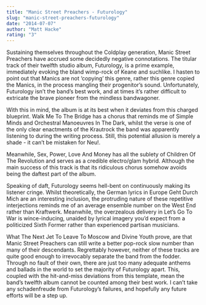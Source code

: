 ```yaml
---
title: "Manic Street Preachers - Futurology"
slug: "manic-street-preachers-futurology"
date: "2014-07-07"
author: "Matt Hacke"
rating: "3"
---
```


Sustaining themselves throughout the Coldplay generation, Manic Street Preachers have accrued some decidedly negative connotations. The titular track of their twelfth studio album, Futurology, is a prime example, immediately evoking the bland wimp-rock of Keane and suchlike. I hasten to point out that Manics are not ‘copying’ this genre, rather this genre copied the Manics, in the process mangling their progenitor’s sound. Unfortunately, Futurology isn’t the band’s best work, and at times it’s rather difficult to extricate the brave pioneer from the mindless bandwagoner.

With this in mind, the album is at its best when it deviates from this charged blueprint. Walk Me To The Bridge has a chorus that reminds me of Simple Minds and Orchestral Manoeuvres In The Dark, whilst the verse is one of the only clear enactments of the Krautrock the band was apparently listening to during the writing process. Still, this potential allusion is merely a shade - it can’t be mistaken for Neu!.

Meanwhile, Sex, Power, Love And Money has all the sublety of Children Of The Revolution and serves as a credible electro/glam hybrid. Although the main success of this track is that its ridiculous chorus somehow avoids being the daftest part of the album.

Speaking of daft, Futurology seems hell-bent on continuously making its listener cringe. Whilst theoretically, the German lyrics in Europe Geht Durch Mich are an interesting inclusion, the protruding nature of these repetitive interjections reminds me of an average ensemble number on the West End rather than Kraftwerk. Meanwhile, the overzealous delivery in Let’s Go To War is wince-inducing, unaided by lyrical imagery you’d expect from a politicized Sixth Former rather than experienced partisan musicians.

What The Next Jet To Leave To Moscow and Divine Youth prove, are that Manic Street Preachers can still write a better pop-rock slow number than many of their descendants. Regrettably however, neither of these tracks are quite good enough to irrevocably separate the band from the fodder. Through no fault of their own, there are just too many adequate anthems and ballads in the world to set the majority of Futurology apart. This, coupled with the hit-and-miss deviations from this template, mean the band’s twelfth album cannot be counted among their best work. I can’t take any schadenfreude from Futurology’s failures, and hopefully any future efforts will be a step up.
